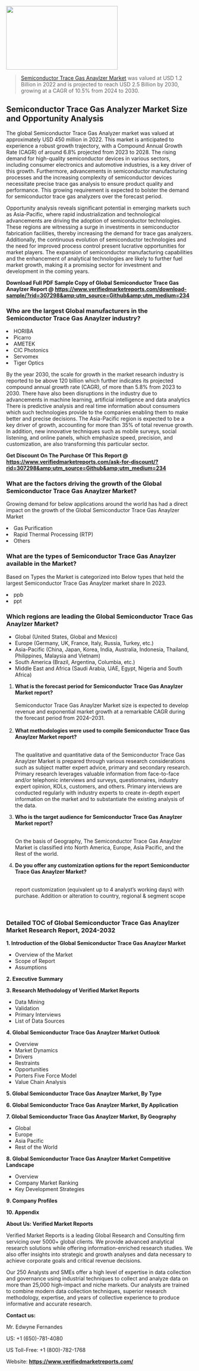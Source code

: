 <img src="https://ffe5etoiles.com/wp-content/uploads/2024/12/MST1-300x171.png" alt="" width="300" height="171" class="alignnone size-medium wp-image-20088" /><blockquote><p><p><a href="https://www.verifiedmarketreports.com/download-sample/?rid=307298&utm_source=Github&utm_medium=234" target="_blank">Semiconductor Trace Gas Anaylzer Market</a> was valued at USD 1.2 Billion in 2022 and is projected to reach USD 2.5 Billion by 2030, growing at a CAGR of 10.5% from 2024 to 2030.</p></blockquote><p><h2>Semiconductor Trace Gas Analyzer Market Size and Opportunity Analysis</h2><p>The global Semiconductor Trace Gas Analyzer market was valued at approximately USD 450 million in 2022. This market is anticipated to experience a robust growth trajectory, with a Compound Annual Growth Rate (CAGR) of around 6.8% projected from 2023 to 2028. The rising demand for high-quality semiconductor devices in various sectors, including consumer electronics and automotive industries, is a key driver of this growth. Furthermore, advancements in semiconductor manufacturing processes and the increasing complexity of semiconductor devices necessitate precise trace gas analysis to ensure product quality and performance. This growing requirement is expected to bolster the demand for semiconductor trace gas analyzers over the forecast period.</p><p>Opportunity analysis reveals significant potential in emerging markets such as Asia-Pacific, where rapid industrialization and technological advancements are driving the adoption of semiconductor technologies. These regions are witnessing a surge in investments in semiconductor fabrication facilities, thereby increasing the demand for trace gas analyzers. Additionally, the continuous evolution of semiconductor technologies and the need for improved process control present lucrative opportunities for market players. The expansion of semiconductor manufacturing capabilities and the enhancement of analytical technologies are likely to further fuel market growth, making it a promising sector for investment and development in the coming years.</p></p><p class=""><strong>Download Full PDF Sample Copy of Global Semiconductor Trace Gas Anaylzer Report @ <a href="https://www.verifiedmarketreports.com/download-sample/?rid=307298&amp;utm_source=Github&amp;utm_medium=234" target="_blank">https://www.verifiedmarketreports.com/download-sample/?rid=307298&amp;utm_source=Github&amp;utm_medium=234</a></strong></p><h3 id="" class="">Who are the largest Global manufacturers in the Semiconductor Trace Gas Anaylzer industry?</h3><p><li>HORIBA</li><li> Picarro</li><li> AMETEK</li><li> CIC Photonics</li><li> Servomex</li><li> Tiger Optics</li></p><div class=""><div class="" dir="" data-message-author-role="" data-message-id="" data-message-model-slug=""><div class=""><div class=""><div class=""><div class="" dir="" data-message-author-role="" data-message-id="" data-message-model-slug=""><div class=""><div class=""><p>By the year 2030, the scale for growth in the market research industry is reported to be above 120 billion which further indicates its projected compound annual growth rate (CAGR), of more than 5.8% from 2023 to 2030. There have also been disruptions in the industry due to advancements in machine learning, artificial intelligence and data analytics There is predictive analysis and real time information about consumers which such technologies provide to the companies enabling them to make better and precise decisions. The Asia-Pacific region is expected to be a key driver of growth, accounting for more than 35% of total revenue growth. In addition, new innovative techniques such as mobile surveys, social listening, and online panels, which emphasize speed, precision, and customization, are also transforming this particular sector.</p><p><strong>Get Discount On The Purchase Of This Report @&nbsp; <a href="https://www.verifiedmarketreports.com/ask-for-discount/?rid=307298&amp;utm_source=Github&amp;utm_medium=234" target="_blank">https://www.verifiedmarketreports.com/ask-for-discount/?rid=307298&amp;utm_source=Github&amp;utm_medium=234</a></strong></p></div></div></div></div></div></div></div></div><h3 id="" class="">What are the factors driving the growth of the Global Semiconductor Trace Gas Anaylzer Market?</h3><p id="" class="">Growing demand for below applications around the world has had a direct impact on the growth of the Global Semiconductor Trace Gas Anaylzer Market</p><p id="" class=""><li>Gas Purification</li><li> Rapid Thermal Processing (RTP)</li><li> Others</li></p><h3 id="" class="">What are the types of Semiconductor Trace Gas Anaylzer available in the Market?</h3><p id="" class="">Based on Types the Market is categorized into Below types that held the largest Semiconductor Trace Gas Anaylzer market share In 2023.</p><p id="" class=""><li>ppb</li><li> ppt</li></p><h3 id="" class="">Which regions are leading the Global Semiconductor Trace Gas Anaylzer Market?</h3><ul><li>Global (United States, Global and Mexico)</li><li>Europe (Germany, UK, France, Italy, Russia, Turkey, etc.)</li><li>Asia-Pacific (China, Japan, Korea, India, Australia, Indonesia, Thailand, Philippines, Malaysia and Vietnam)</li><li>South America (Brazil, Argentina, Columbia, etc.)</li><li>Middle East and Africa (Saudi Arabia, UAE, Egypt, Nigeria and South Africa)</li></ul><p><ol><li><strong>What is the forecast period for Semiconductor Trace Gas Anaylzer Market report?<br /></strong><br /><span data-sheets-root="1" data-sheets-value="{&quot;1&quot;:2,&quot;2&quot;:&quot;XXXX size is expected to develop revenue and exponential market growth at a remarkable CAGR during the forecast period from 2024&ndash;2030.&quot;}" data-sheets-userformat="{&quot;2&quot;:12674,&quot;4&quot;:{&quot;1&quot;:2,&quot;2&quot;:16776960},&quot;10&quot;:2,&quot;11&quot;:0,&quot;15&quot;:&quot;Arial&quot;,&quot;16&quot;:12}">Semiconductor Trace Gas Anaylzer Market size is expected to develop revenue and exponential market growth at a remarkable CAGR during the forecast period from 2024&ndash;2031.</span><br /><br /></li><li><strong>What methodologies were used to compile Semiconductor Trace Gas Anaylzer Market report?<br /><br /></strong><p>The qualitative and quantitative data of the&nbsp;Semiconductor Trace Gas Anaylzer Market is prepared through various research considerations such as subject matter expert advice, primary and secondary research. Primary research leverages valuable information from face-to-face and/or telephonic interviews and surveys, questionnaires, industry expert opinion, KOLs, customers, and others. Primary interviews are conducted regularly with industry experts to create in-depth expert information on the market and to substantiate the existing analysis of the data.&nbsp;</p></li><li><strong>Who is the target audience for Semiconductor Trace Gas Anaylzer Market report?<br /><br /></strong><p>On the basis of Geography, The&nbsp;Semiconductor Trace Gas Anaylzer Market is classified into North America, Europe, Asia Pacific, and the Rest of the world.</p></li><li><strong>Do you offer any customization options for the report Semiconductor Trace Gas Anaylzer Market?<br /><br /></strong><p>report customization (equivalent up to 4 analyst&rsquo;s working days) with purchase. Addition or alteration to country, regional &amp; segment scope</p><p>&nbsp;</p></li></ol></p><h3 id="" class="">Detailed TOC of Global Semiconductor Trace Gas Anaylzer Market Research Report, 2024-2032</h3><p id="" class=""><strong>1. Introduction of the Global Semiconductor Trace Gas Anaylzer Market</strong></p><ul><li>Overview of the Market</li><li>Scope of Report</li><li>Assumptions</li></ul><p id="" class=""><strong>2. Executive Summary</strong></p><p id="" class=""><strong>3. Research Methodology of&nbsp;Verified Market Reports</strong></p><ul><li>Data Mining</li><li>Validation</li><li>Primary Interviews</li><li>List of Data Sources</li></ul><p id="" class=""><strong>4. Global Semiconductor Trace Gas Anaylzer Market Outlook</strong></p><ul><li>Overview</li><li>Market Dynamics</li><li>Drivers</li><li>Restraints</li><li>Opportunities</li><li>Porters Five Force Model</li><li>Value Chain Analysis</li></ul><p id="" class=""><strong>5. Global Semiconductor Trace Gas Anaylzer Market, By&nbsp;Type</strong></p><p id="" class=""><strong>6. Global Semiconductor Trace Gas Anaylzer Market, By Application</strong></p><p id="" class=""><strong>7. Global Semiconductor Trace Gas Anaylzer Market, By Geography</strong></p><ul><li>Global</li><li>Europe</li><li>Asia Pacific</li><li>Rest of the World</li></ul><p id="" class=""><strong>8. Global Semiconductor Trace Gas Anaylzer Market Competitive Landscape</strong></p><ul><li>Overview</li><li>Company Market Ranking</li><li>Key Development Strategies</li></ul><p id="" class=""><strong>9. Company Profiles</strong></p><p id="" class=""><strong>10. Appendix</strong></p><p id="" class=""><strong>About Us: Verified Market Reports</strong></p><p id="" class="">Verified Market Reports is a leading Global Research and Consulting firm servicing over 5000+ global clients. We provide advanced analytical research solutions while offering information-enriched research studies. We also offer insights into strategic and growth analyses and data necessary to achieve corporate goals and critical revenue decisions.</p><p id="" class="">Our 250 Analysts and SMEs offer a high level of expertise in data collection and governance using industrial techniques to collect and analyze data on more than 25,000 high-impact and niche markets. Our analysts are trained to combine modern data collection techniques, superior research methodology, expertise, and years of collective experience to produce informative and accurate research.</p><p id="" class=""><strong>Contact us:</strong></p><p id="" class="">Mr. Edwyne Fernandes</p><p id="" class="">US: +1 (650)-781-4080</p><p id="" class="">US Toll-Free: +1 (800)-782-1768</p><p id="" class="">Website: <a target="" data-test-app-aware-link=""><strong>https://www.verifiedmarketreports.com/</strong></a></p>
